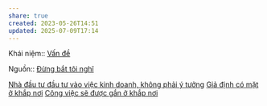 ```yaml
---
share: true
created: 2023-05-26T14:51
updated: 2025-07-09T17:14
---
```

Khái niệm:: [Vấn đề](V%E1%BA%A5n%20%C4%91%E1%BB%81.md)

Nguồn:: [Đừng bắt tôi nghĩ](%C4%90%E1%BB%ABng%20b%E1%BA%AFt%20t%C3%B4i%20ngh%C4%A9.md)

[Nhà đầu tư đầu tư vào việc kinh doanh, không phải ý tưởng](../../Ki%E1%BA%BFm%20ti%E1%BB%81n/T%E1%BB%B1%20%C4%91%E1%BA%A7u%20t%C6%B0/Nh%C3%A0%20%C4%91%E1%BA%A7u%20t%C6%B0%20%C4%91%E1%BA%A7u%20t%C6%B0%20v%C3%A0o%20vi%E1%BB%87c%20kinh%20doanh,%20kh%C3%B4ng%20ph%E1%BA%A3i%20%C3%BD%20t%C6%B0%E1%BB%9Fng.md)
[Giả định có mặt ở khắp nơi](Gi%E1%BA%A3%20%C4%91%E1%BB%8Bnh%20c%C3%B3%20m%E1%BA%B7t%20%E1%BB%9F%20kh%E1%BA%AFp%20n%C6%A1i.md)
[Công việc sẽ được gắn ở khắp nơi](C%C3%B4ng%20vi%E1%BB%87c%20s%E1%BA%BD%20%C4%91%C6%B0%E1%BB%A3c%20g%E1%BA%AFn%20%E1%BB%9F%20kh%E1%BA%AFp%20n%C6%A1i.md)
